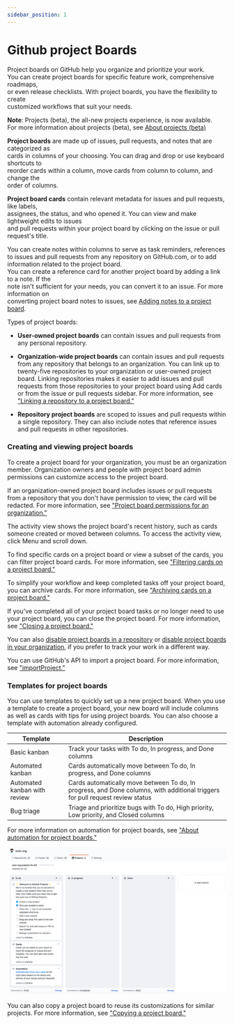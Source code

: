 ```yaml
---
sidebar_position: 1
---
```


# Github project Boards

Project boards on GitHub help you organize and prioritize your work. <br/>
You can create project boards for specific feature work, comprehensive roadmaps,<br/>
or even release checklists. With project boards, you have the flexibility to create <br/>
customized workflows that suit your needs.<br/>

**Note**: Projects (beta), the all-new projects experience, is now available. <br/>
For more information about projects (beta), see [About projects (beta)](https://docs.github.com/en/issues/trying-out-the-new-projects-experience/about-projects) <br/>

**Project boards** are made up of issues, pull requests, and notes that are categorized as<br/>
cards in columns of your choosing. You can drag and drop or use keyboard shortcuts to<br/> 
reorder cards within a column, move cards from column to column, and change the <br/>
order of columns. <br/>

**Project board cards** contain relevant metadata for issues and pull requests, like labels,<br/>
assignees, the status, and who opened it. You can view and make lightweight edits to issues <br/>
and pull requests within your project board by clicking on the issue or pull request's title.<br/>

You can create notes within columns to serve as task reminders, references to issues and pull <be/>
requests from any repository on GitHub.com, or to add information related to the project board. <br/>
You can create a reference card for another project board by adding a link to a note. If the <br/>
note isn't sufficient for your needs, you can convert it to an issue. For more information on <br/>
converting project board notes to issues, see [Adding notes to a project board](https://docs.github.com/en/issues/organizing-your-work-with-project-boards/tracking-work-with-project-boards/adding-notes-to-a-project-board).<br/>

Types of project boards:

- **User-owned project boards** can contain issues and pull requests from any personal repository.

- **Organization-wide project boards** can contain issues and pull requests from any repository that belongs to an organization. You can link up to twenty-five repositories to your organization or user-owned project board. Linking repositories makes it easier to add issues and pull requests from those repositories to your project board using  Add cards or from the issue or pull requests sidebar. For more information, see ["Linking a repository to a project board."](https://docs.github.com/en/issues/organizing-your-work-with-project-boards/managing-project-boards/linking-a-repository-to-a-project-board)

- **Repository project boards** are scoped to issues and pull requests within a single repository. They can also include notes that reference issues and pull requests in other repositories.


### Creating and viewing project boards

To create a project board for your organization, you must be an organization member. Organization
owners and people with project board admin permissions can customize access to the project board.

If an organization-owned project board includes issues or pull requests from a repository that you don't have permission to view, the card will be redacted. For more information, see ["Project board permissions for an organization."](https://docs.github.com/en/organizations/managing-access-to-your-organizations-project-boards/project-board-permissions-for-an-organization)

The activity view shows the project board's recent history, such as cards someone created or moved between columns. To access the activity view, click Menu and scroll down.

To find specific cards on a project board or view a subset of the cards, you can filter project board cards. For more information, see ["Filtering cards on a project board."](https://docs.github.com/en/organizations/managing-access-to-your-organizations-project-boards/project-board-permissions-for-an-organization)

To simplify your workflow and keep completed tasks off your project board, you can archive cards. For more information, see ["Archiving cards on a project board."](https://docs.github.com/en/issues/organizing-your-work-with-project-boards/tracking-work-with-project-boards/archiving-cards-on-a-project-board)

If you've completed all of your project board tasks or no longer need to use your project board, you can close the project board. For more information, see ["Closing a project board."](https://docs.github.com/en/issues/organizing-your-work-with-project-boards/managing-project-boards/closing-a-project-board)

You can also [disable project boards in a repository](https://docs.github.com/en/repositories/managing-your-repositorys-settings-and-features/enabling-features-for-your-repository/disabling-project-boards-in-a-repository) or [disable project boards in your organization](https://docs.github.com/en/organizations/managing-organization-settings/disabling-project-boards-in-your-organization), if you prefer to track your work in a different way.

You can use GitHub's API to import a project board. For more information, see ["importProject."](https://docs.github.com/en/graphql/reference/mutations#importproject)


### Templates for project boards

You can use templates to quickly set up a new project board. When you use a template to create a project board, your new board will include columns as well as cards with tips for using project boards. You can also choose a template with automation already configured.

| Template      |  Description |
| ------------- | ------------- |
| Basic kanban | Track your tasks with To do, In progress, and Done columns  |
| Automated kanban  | Cards automatically move between To do, In progress, and Done columns  |
| Automated kanban with review |  Cards automatically move between To do, In progress, and Done columns, with additional triggers for pull request review status  |
| Bug triage | Triage and prioritize bugs with To do, High priority, Low priority, and Closed columns |

For more information on automation for project boards, see ["About automation for project boards."](https://docs.github.com/en/issues/organizing-your-work-with-project-boards/managing-project-boards/about-automation-for-project-boards)

![Project basic template kanban](https://raw.githubusercontent.com/iMeriem/zero2hero/addgitboard/docs/assets/img/gitboard/project-board-basic-kanban-template.png)

You can also copy a project board to reuse its customizations for similar projects. For more information, see ["Copying a project board."](https://docs.github.com/en/issues/organizing-your-work-with-project-boards/managing-project-boards/copying-a-project-board)